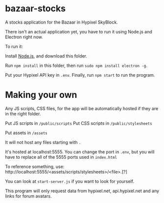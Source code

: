 # bazaar-stocks

A stocks application for the Bazaar in Hypixel SkyBlock.

There isn't an actual application yet, you have to run it using Node.js and Electron right now.

To run it:

Install [Node.js](https://nodejs.org/), and download this folder.

Run `npm install` in this folder, then run `sudo npm install electron -g`.

Put your Hypixel API key in `.env`.
Finally, run `npm start` to run the program.


# Making your own

Any JS scripts, CSS files,  for the app will be automatically hosted if they are in the right folder.

Put JS scripts in `/public/scripts`
Put CSS scripts in `/public/stylesheets`

Put assets in `/assets`

It will not host any files starting with `.`

It's hosted at localhost:5555.
You can change the port in `.env`, but you will have to replace all of the 5555 ports used in `index.html`

To reference something, use:
http://localhost:5555/<assets/scripts/stylesheets>/\<file\>.\[?\]

You can look at `start-server.js` if you want to look for yourself.

This program will only request data from hypixel.net, api.hypixel.net and any links for forum avatars.
